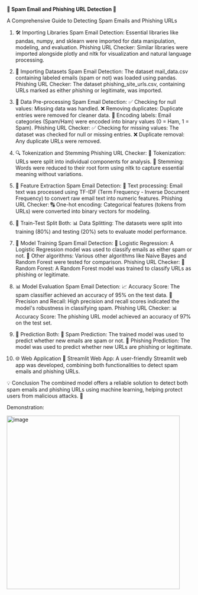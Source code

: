 **📧 Spam Email and Phishing URL Detection 🔗**

A Comprehensive Guide to Detecting Spam Emails and Phishing URLs

1. 🛠️ Importing Libraries
Spam Email Detection:
Essential libraries like pandas, numpy, and sklearn were imported for data manipulation, modeling, and evaluation.
Phishing URL Checker:
Similar libraries were imported alongside plotly and nltk for visualization and natural language processing.

2. 📂 Importing Datasets
Spam Email Detection:
The dataset mail_data.csv containing labeled emails (spam or not) was loaded using pandas.
Phishing URL Checker:
The dataset phishing_site_urls.csv, containing URLs marked as either phishing or legitimate, was imported.

3. 🧹 Data Pre-processing
Spam Email Detection:
✅ Checking for null values: Missing data was handled.
❌ Removing duplicates: Duplicate entries were removed for cleaner data.
🔢 Encoding labels: Email categories (Spam/Ham) were encoded into binary values (0 = Ham, 1 = Spam).
Phishing URL Checker:
✅ Checking for missing values: The dataset was checked for null or missing entries.
❌ Duplicate removal: Any duplicate URLs were removed.

4. 🔍 Tokenization and Stemming
Phishing URL Checker:
📝 Tokenization: URLs were split into individual components for analysis.
🌱 Stemming: Words were reduced to their root form using nltk to capture essential meaning without variations.

5. 🧠 Feature Extraction
Spam Email Detection:
💬 Text processing: Email text was processed using TF-IDF (Term Frequency - Inverse Document Frequency) to convert raw email text into numeric features.
Phishing URL Checker:
🔠 One-hot encoding: Categorical features (tokens from URLs) were converted into binary vectors for modeling.

6. 🔀 Train-Test Split
Both:
📊 Data Splitting: The datasets were split into training (80%) and testing (20%) sets to evaluate model performance.

7. 🤖 Model Training
Spam Email Detection:
🚀 Logistic Regression: A Logistic Regression model was used to classify emails as either spam or not.
🧪 Other algorithms: Various other algorithms like Naive Bayes and Random Forest were tested for comparison.
Phishing URL Checker:
🤖 Random Forest: A Random Forest model was trained to classify URLs as phishing or legitimate.

8. 📊 Model Evaluation
Spam Email Detection:
📈 Accuracy Score: The spam classifier achieved an accuracy of 95% on the test data.
🎯 Precision and Recall: High precision and recall scores indicated the model's robustness in classifying spam.
Phishing URL Checker:
📊 Accuracy Score: The phishing URL model achieved an accuracy of 97% on the test set.

9. 🔮 Prediction
Both:
📧 Spam Prediction: The trained model was used to predict whether new emails are spam or not.
🔗 Phishing Prediction: The model was used to predict whether new URLs are phishing or legitimate.

10. 🌐 Web Application
🎨 Streamlit Web App: A user-friendly Streamlit web app was developed, combining both functionalities to detect spam emails and phishing URLs.

💡 Conclusion
The combined model offers a reliable solution to detect both spam emails and phishing URLs using machine learning, helping protect users from malicious attacks. 🚀

Demonstration:

<img width="468" alt="image" src="https://github.com/user-attachments/assets/873474ab-f9a6-4792-8d44-b644bbfbf5fd">
